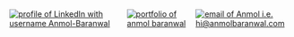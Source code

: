 <!-- Centered Links -->
<div style="display: flex; justify-content: center; gap: 10px; margin-top: 10px;">
  <a href="https://www.linkedin.com/in/Anmol-Baranwal/">
    <img src="https://img.shields.io/badge/LinkedIn-d5d5d5?style=for-the-badge&logo=linkedin&logoColor=0A0209" alt="profile of LinkedIn with username Anmol-Baranwal" />
  </a>

  <a href="http://anmolbaranwal.com/">
    <img src="https://img.shields.io/badge/portfolio-d5d5d5?style=for-the-badge&logo=Portfolio&logoColor=0A0209" alt="portfolio of anmol baranwal" />
  </a>

  <a href="mailto:hi@anmolbaranwal.com">
    <img src="https://img.shields.io/badge/Gmail-d5d5d5?style=for-the-badge&logo=gmail&logoColor=0A0209" alt="email of Anmol i.e. hi@anmolbaranwal.com" />
  </a>
</div>
